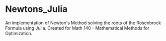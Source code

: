 # Newtons_Julia
An implementation of Newton's Method solving the roots of the Rosenbrock Formula using Julia. Created for Math 140 - Mathematical Methods for Optimization.
